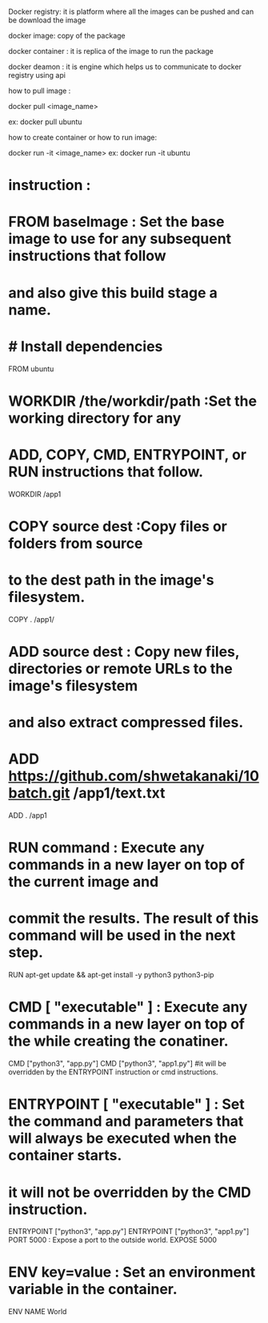 Docker registry: it is platform where all the images can be pushed and can be download the image

docker image: copy of the package 

docker container : it is replica of the image to run the package

docker deamon : it is engine which helps us to communicate to docker registry using api

how to pull image : 
   
 docker pull <image_name>

ex: docker pull ubuntu

how to create container or how to run image:

docker run -it <image_name>
ex:  docker run -it ubuntu

# instruction :
# FROM baseImage :  Set the base image to use for any subsequent instructions that follow 
#                   and also give this build stage a name.
# # Install dependencies

FROM ubuntu
# WORKDIR /the/workdir/path :Set the working directory for any 
#         ADD, COPY, CMD, ENTRYPOINT, or RUN instructions that follow.

WORKDIR /app1

# COPY source dest :Copy files or folders from source 
#                  to the dest path in the image's filesystem.

COPY . /app1/

# ADD source dest : Copy new files, directories or remote URLs to the image's filesystem
#                  and also extract compressed files.
# ADD https://github.com/shwetakanaki/10batch.git  /app1/text.txt 
ADD  . /app1

# RUN command : Execute any commands in a new layer on top of the current image and
#               commit the results. The result of this command will be used in the next step.
RUN apt-get update && apt-get install -y python3 python3-pip

# CMD [ "executable" ] : Execute any commands in a new layer on top of the while creating the conatiner.


CMD ["python3", "app.py"]
CMD ["python3", "app1.py"]
#it will be overridden by the ENTRYPOINT instruction or cmd instructions.
# ENTRYPOINT [ "executable" ] : Set the command and parameters that will always be executed when the container starts.
# it will not be overridden by the CMD instruction.
ENTRYPOINT ["python3", "app.py"]
ENTRYPOINT ["python3", "app1.py"]
PORT 5000 : Expose a port to the outside world.
EXPOSE  5000
# ENV key=value : Set an environment variable in the container.
ENV NAME World

